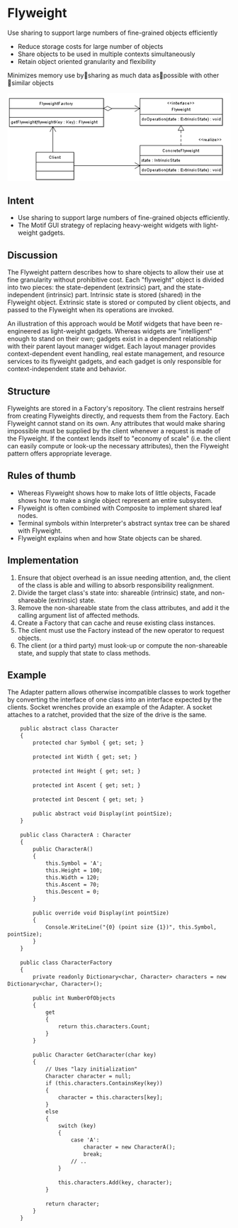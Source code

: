 # Flyweight
Use sharing to support large numbers of fine-grained objects efficiently
- Reduce storage costs for large number of objects
- Share objects to be used in multiple contexts simultaneously
- Retain object oriented granularity and flexibility

Minimizes memory use bysharing as much data aspossible with other similar objects

![Flyweight](./media/flyweight.png)

## Intent
- Use sharing to support large numbers of fine-grained objects efficiently.
- The Motif GUI strategy of replacing heavy-weight widgets with light-weight gadgets.

## Discussion
The Flyweight pattern describes how to share objects to allow their use at fine granularity without prohibitive cost. Each "flyweight" object is divided into two pieces: the state-dependent (extrinsic) part, and the state-independent (intrinsic) part. Intrinsic state is stored (shared) in the Flyweight object. Extrinsic state is stored or computed by client objects, and passed to the Flyweight when its operations are invoked.

An illustration of this approach would be Motif widgets that have been re-engineered as light-weight gadgets. Whereas widgets are "intelligent" enough to stand on their own; gadgets exist in a dependent relationship with their parent layout manager widget. Each layout manager provides context-dependent event handling, real estate management, and resource services to its flyweight gadgets, and each gadget is only responsible for context-independent state and behavior.

## Structure
Flyweights are stored in a Factory's repository. The client restrains herself from creating Flyweights directly, and requests them from the Factory. Each Flyweight cannot stand on its own. Any attributes that would make sharing impossible must be supplied by the client whenever a request is made of the Flyweight. If the context lends itself to "economy of scale" (i.e. the client can easily compute or look-up the necessary attributes), then the Flyweight pattern offers appropriate leverage.

## Rules of thumb
- Whereas Flyweight shows how to make lots of little objects, Facade shows how to make a single object represent an entire subsystem.
- Flyweight is often combined with Composite to implement shared leaf nodes.
- Terminal symbols within Interpreter's abstract syntax tree can be shared with Flyweight.
- Flyweight explains when and how State objects can be shared.

## Implementation
1. Ensure that object overhead is an issue needing attention, and, the client of the class is able and willing to absorb responsibility realignment.
1. Divide the target class's state into: shareable (intrinsic) state, and non-shareable (extrinsic) state.
1. Remove the non-shareable state from the class attributes, and add it the calling argument list of affected methods.
1. Create a Factory that can cache and reuse existing class instances.
1. The client must use the Factory instead of the new operator to request objects.
1. The client (or a third party) must look-up or compute the non-shareable state, and supply that state to class methods.

## Example
The Adapter pattern allows otherwise incompatible classes to work together by converting the interface of one class into an interface expected by the clients. Socket wrenches provide an example of the Adapter. A socket attaches to a ratchet, provided that the size of the drive is the same.
```
    public abstract class Character
    {
        protected char Symbol { get; set; }

        protected int Width { get; set; }

        protected int Height { get; set; }

        protected int Ascent { get; set; }

        protected int Descent { get; set; }

        public abstract void Display(int pointSize);
    }

    public class CharacterA : Character
    {
        public CharacterA()
        {
            this.Symbol = 'A';
            this.Height = 100;
            this.Width = 120;
            this.Ascent = 70;
            this.Descent = 0;
        }

        public override void Display(int pointSize)
        {
            Console.WriteLine("{0} (point size {1})", this.Symbol, pointSize);
        }
    }

    public class CharacterFactory
    {
        private readonly Dictionary<char, Character> characters = new Dictionary<char, Character>();

        public int NumberOfObjects
        {
            get
            {
                return this.characters.Count;
            }
        }

        public Character GetCharacter(char key)
        {
            // Uses "lazy initialization"
            Character character = null;
            if (this.characters.ContainsKey(key))
            {
                character = this.characters[key];
            }
            else
            {
                switch (key)
                {
                    case 'A':
                        character = new CharacterA();
                        break;
                    // ..
                }

                this.characters.Add(key, character);
            }

            return character;
        }
    }
```